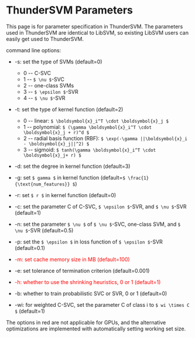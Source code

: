 ThunderSVM Parameters
=====================
This page is for parameter specification in ThunderSVM. The parameters used in ThunderSVM are identical to LibSVM, so existing LibSVM users can easily get used to ThunderSVM.

command line options:
* -s: set the type of SVMs (default=0)
   * 0 -- C-SVC
   * 1 -- ``$ \nu $``-SVC
   * 2 -- one-class SVMs
   * 3 -- ``$ \epsilon $``-SVR
   * 4 -- ``$ \nu $``-SVR

* -t: set the type of kernel function (default=2)
   * 0 -- linear: ``$ \boldsymbol{x}_i^T \cdot \boldsymbol{x}_j $``
   * 1 -- polynomial: ``$ (\gamma \boldsymbol{x}_i^T \cdot \boldsymbol{x}_j + r)^d $``
   * 2 -- radial basis function (RBF): ``$ \exp(-\gamma ||\boldsymbol{x}_i - \boldsymbol{x}_j||^2) $``
   * 3 -- sigmoid: ``$ tanh(\gamma \boldsymbol{x}_i^T \cdot \boldsymbol{x}_j+ r) $``

* -d: set the degree in kernel function (default=3)
* -g: set ``$ gamma $`` in kernel function (default=``$ \frac{1}{\text{num_features}} $``)
* -r: set ``$ r $`` in kernel function (default=0)
* -c: set the parameter C of C-SVC, ``$ \epsilon $``-SVR, and ``$ \nu $``-SVR (default=1)
* -n: set the parameter ``$ \nu $`` of ``$ \nu $``-SVC, one-class SVM, and ``$ \nu $``-SVR (default=0.5)
* -p: set the ``$ \epsilon $`` in loss function of ``$ \epsilon $``-SVR (default=0.1)
* <span style="color:red">-m: set cache memory size in MB (default=100)</span>
* -e: set tolerance of termination criterion (default=0.001)
* <span style="color:red">-h: whether to use the shrinking heuristics, 0 or 1 (default=1)</span>
* -b: whether to train probabilistic SVC or SVR, 0 or 1 (default=0)
* -wi: for weighted C-SVC, set the parameter C of class i to ``$ wi \times C $`` (default=1)

The options in red are not applicable for GPUs, and the alternative optimizations are implemented with automatically setting working set size.
